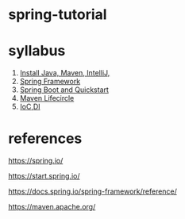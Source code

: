 # spring-tutorial

# syllabus

1. [Install Java, Maven, IntelliJ,]()
2. [Spring Framework]()
3. [Spring Boot and Quickstart]()
4. [Maven Lifecircle]()
5. [IoC,DI](https://github.com/locchh/spring-tutorial/blob/main/docs/IoC_DI.md)

# references

https://spring.io/

https://start.spring.io/

https://docs.spring.io/spring-framework/reference/

https://maven.apache.org/

